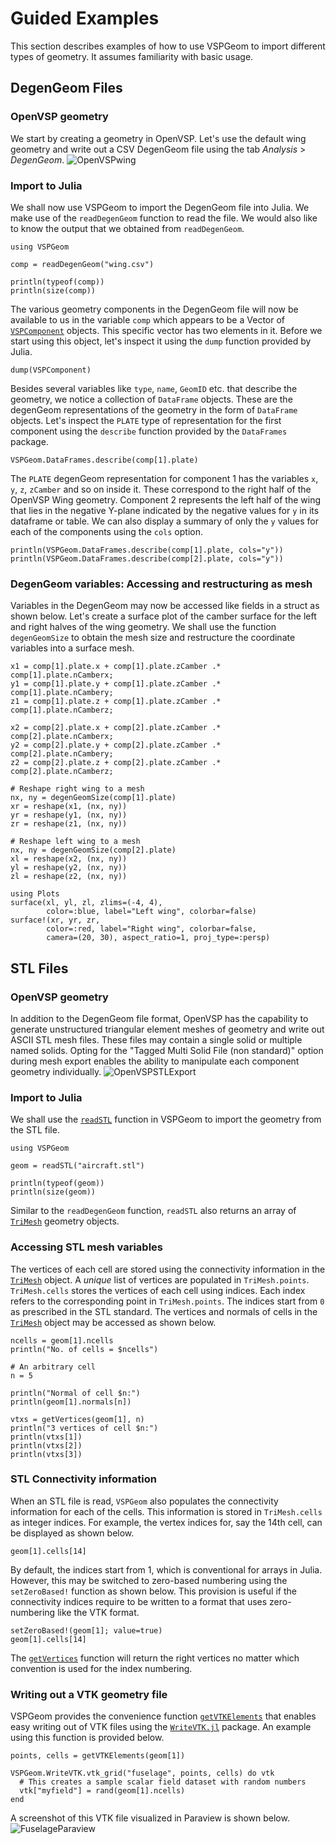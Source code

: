 # Guided Examples

This section describes examples of how to use VSPGeom to import different types of geometry. It assumes familiarity with basic usage.

## DegenGeom Files
### OpenVSP geometry 
We start by creating a geometry in OpenVSP. Let's use the default wing geometry and write out a CSV DegenGeom file using the tab *Analysis* > *DegenGeom*.
![OpenVSPwing](assets/OpenVSPwing.png)

### Import to Julia
We shall now use VSPGeom to import the DegenGeom file into Julia. We make use of the `readDegenGeom` function to read the file. We would also like to know the output that we obtained from `readDegenGeom`.
```@example 1
using VSPGeom

comp = readDegenGeom("wing.csv")

println(typeof(comp))
println(size(comp))
```

The various geometry components in the DegenGeom file will now be available to us in the variable `comp` which appears to be a Vector of [`VSPComponent`](@ref) objects. This specific vector has two elements in it. Before we start using this object, let's inspect it using the `dump` function provided by Julia.
```@repl 1
dump(VSPComponent)
```
Besides several variables like `type`, `name`, `GeomID` etc. that describe the geometry, we notice a collection of `DataFrame` objects. These are the degenGeom representations of the geometry in the form of `DataFrame` objects. Let's inspect the `PLATE` type of representation for the first component using the `describe` function provided by the `DataFrames` package.
```@repl 1
VSPGeom.DataFrames.describe(comp[1].plate)
```

The `PLATE` degenGeom representation for component 1 has the variables `x`, `y`, `z`, `zCamber` and so on inside it. These correspond to the right half of the OpenVSP Wing geometry. Component 2 represents the left half of the wing that lies in the negative Y-plane indicated by the negative values for `y` in its dataframe or table. We can also display a summary of only the `y` values for each of the components using the `cols` option.
```@repl 1
println(VSPGeom.DataFrames.describe(comp[1].plate, cols="y"))
println(VSPGeom.DataFrames.describe(comp[2].plate, cols="y"))
```

### DegenGeom variables: Accessing and restructuring as mesh
Variables in the DegenGeom may now be accessed like fields in a struct as shown below. Let's create  a surface plot of the camber surface for the left and right halves of the wing geometry. We shall use the function `degenGeomSize` to obtain the mesh size and restructure the coordinate variables into a surface mesh.
```@example 1
x1 = comp[1].plate.x + comp[1].plate.zCamber .* comp[1].plate.nCamberx;
y1 = comp[1].plate.y + comp[1].plate.zCamber .* comp[1].plate.nCambery;
z1 = comp[1].plate.z + comp[1].plate.zCamber .* comp[1].plate.nCamberz;

x2 = comp[2].plate.x + comp[2].plate.zCamber .* comp[2].plate.nCamberx;
y2 = comp[2].plate.y + comp[2].plate.zCamber .* comp[2].plate.nCambery;
z2 = comp[2].plate.z + comp[2].plate.zCamber .* comp[2].plate.nCamberz;

# Reshape right wing to a mesh
nx, ny = degenGeomSize(comp[1].plate)
xr = reshape(x1, (nx, ny))
yr = reshape(y1, (nx, ny))
zr = reshape(z1, (nx, ny))

# Reshape left wing to a mesh
nx, ny = degenGeomSize(comp[2].plate)
xl = reshape(x2, (nx, ny))
yl = reshape(y2, (nx, ny))
zl = reshape(z2, (nx, ny))

using Plots
surface(xl, yl, zl, zlims=(-4, 4),
        color=:blue, label="Left wing", colorbar=false)
surface!(xr, yr, zr,
        color=:red, label="Right wing", colorbar=false,
        camera=(20, 30), aspect_ratio=1, proj_type=:persp)
```

## STL Files
### OpenVSP geometry 
In addition to the DegenGeom file format, OpenVSP has the capability to generate unstructured triangular element meshes of geometry and write out ASCII STL mesh files. These files may contain a single solid or multiple named solids. Opting for the "Tagged Multi Solid File (non standard)" option during mesh export enables the ability to manipulate each component geometry individually.
![OpenVSPSTLExport](assets/taggedmulti.png)

### Import to Julia
We shall use the [`readSTL`](@ref) function in VSPGeom to import the geometry from the STL file.
```@example 2
using VSPGeom

geom = readSTL("aircraft.stl")

println(typeof(geom))
println(size(geom))
```
Similar to the `readDegenGeom` function, `readSTL` also returns an array of [`TriMesh`](@ref) geometry objects.

### Accessing STL mesh variables
The vertices of each cell are stored using the connectivity information in the [`TriMesh`](@ref) object. A *unique* list of vertices are populated in `TriMesh.points`. `TriMesh.cells` stores the vertices of each cell using indices. Each index refers to the corresponding point in `TriMesh.points`. The indices start from `0` as prescribed in the STL standard.
The vertices and normals of cells in the [`TriMesh`](@ref) object may be accessed as shown below.
```@example 2
ncells = geom[1].ncells
println("No. of cells = $ncells")

# An arbitrary cell
n = 5

println("Normal of cell $n:")
println(geom[1].normals[n])

vtxs = getVertices(geom[1], n)
println("3 vertices of cell $n:")
println(vtxs[1])
println(vtxs[2])
println(vtxs[3])
```

### STL Connectivity information
When an STL file is read, `VSPGeom` also populates the connectivity information for each of the cells. This information is stored in `TriMesh.cells` as integer indices. For example, the vertex indices for, say the 14th cell, can be displayed as shown below.
```@example 2
geom[1].cells[14]
```
By default, the indices start from 1, which is conventional for arrays in Julia. However, this may be switched to zero-based numbering using the `setZeroBased!` function as shown below. This provision is useful if the connectivity indices require to be written to a format that uses zero-numbering like the VTK format.
```@example 2
setZeroBased!(geom[1]; value=true)
geom[1].cells[14]
```
The [`getVertices`](@ref) function will return the right vertices no matter which convention is used for the index numbering.

### Writing out a VTK geometry file
VSPGeom provides the convenience function [`getVTKElements`](@ref) that enables easy writing out of VTK files using the [`WriteVTK.jl`](https://github.com/JuliaVTK/WriteVTK.jl) package. An example using this function is provided below.
```@example 2
points, cells = getVTKElements(geom[1])

VSPGeom.WriteVTK.vtk_grid("fuselage", points, cells) do vtk
  # This creates a sample scalar field dataset with random numbers
  vtk["myfield"] = rand(geom[1].ncells)
end
```
A screenshot of this VTK file visualized in Paraview is shown below.
![FuselageParaview](assets/fuselage.png)
